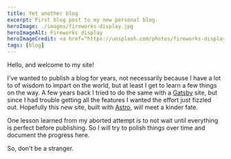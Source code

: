 ```yaml
---
title: Yet another blog
excerpt: First blog post to my new personal blog.
heroImage: ./images/fireworks-display.jpg
heroImageAlt: Fireworks display
heroImageCredit: <a href="https://unsplash.com/photos/fireworks-display-4F4B8ohLMX0" class="italic" target="_blank">Jingda Chen</a> on <a href="https://unsplash.com" class="italic" target="_blank">Unsplash</a>
tags: [blog]
---
```


Hello, and welcome to my site!

I've wanted to publish a blog for years, not necessarily because I have a lot to of wisdom to impart on the world, but at least I get to learn a few things on the way. A few years back I tried to do the same with a [Gatsby](https://www.gatsbyjs.com) site, but since I had trouble getting all the features I wanted the effort just fizzled out. Hopefully this new site, built with [Astro](https://astro.build), will meet a kinder fate.

One lesson learned from my aborted attempt is to not wait until everything is perfect before publishing. So I will try to polish things over time and document the progress here.

So, don't be a stranger.
